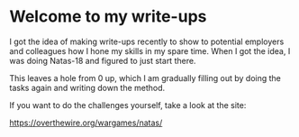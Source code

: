 # Welcome to my write-ups
I got the idea of making write-ups recently to show to potential employers and colleagues how I hone my skills in my spare time.
When I got the idea, I was doing Natas-18 and figured to just start there.

This leaves a hole from 0 up, which I am gradually filling out by doing the tasks again and writing down the method.


If you want to do the challenges yourself, take a look at the site:

https://overthewire.org/wargames/natas/
